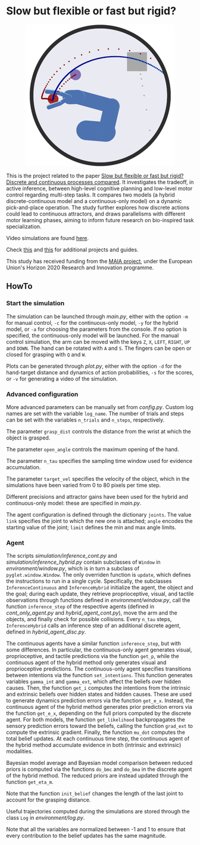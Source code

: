 # Slow but flexible or fast but rigid?

<p align="center">
  <img src="/reference/images/env.png">
</p>

This is the project related to the paper [Slow but flexible or fast but rigid? Discrete and continuous processes compared](https://www.biorxiv.org/content/10.1101/2023.08.20.554008v2.abstract). It investigates the tradeoff, in active inference, between high-level cognitive planning and low-level motor control regarding multi-step tasks. It compares two models (a hybrid discrete-continuous model and a continuous-only model) on a dynamic pick-and-place operation. The study further explores how discrete actions could lead to continuous attractors, and draws parallelisms with different motor learning phases, aiming to inform future research on bio-inspired task specialization.

Video simulations are found [here](https://priorelli.github.io/projects/4_discrete_or_continuous/).

Check [this](https://priorelli.github.io/projects/) and [this](https://priorelli.github.io/blog/) for additional projects and guides.

This study has received funding from the [MAIA project](https://www.istc.cnr.it/it/content/maia-multifunctional-adaptive-and-interactive-ai-system-acting-multiple-contexts), under the European Union's Horizon 2020 Research and Innovation programme.

## HowTo

### Start the simulation

The simulation can be launched through *main.py*, either with the option `-m` for manual control, `-c` for the continuous-only model, `-y` for the hybrid model, or `-a` for choosing the parameters from the console. If no option is specified, the continuous-only model will be launched. For the manual control simulation, the arm can be moved with the keys `Z`, `X`, `LEFT`, `RIGHT`, `UP` and `DOWN`. The hand can be rotated with `A` and `S`. The fingers can be open or closed for grasping with `Q` and `W`.

Plots can be generated through *plot.py*, either with the option `-d` for the hand-target distance and dynamics of action probabilities, `-s` for the scores, or `-v` for generating a video of the simulation.

### Advanced configuration

More advanced parameters can be manually set from *config.py*. Custom log names are set with the variable `log_name`. The number of trials and steps can be set with the variables `n_trials` and `n_steps`, respectively.

The parameter `grasp_dist` controls the distance from the wrist at which the object is grasped.

The parameter `open_angle` controls the maximum opening of the hand.

The parameter `n_tau` specifies the sampling time window used for evidence accumulation.

The parameter `target_vel` specifies the velocity of the object, which in the simulations have been varied from 0 to 80 pixels per time step.

Different precisions and attractor gains have been used for the hybrid and continuous-only model: these are specified in *main.py*.

The agent configuration is defined through the dictionary `joints`. The value `link` specifies the joint to which the new one is attached; `angle` encodes the starting value of the joint; `limit` defines the min and max angle limits.

### Agent

The scripts *simulation/inference_cont.py* and *simulation/inference_hybrid.py* contain subclasses of `Window` in *environment/window.py*, which is in turn a subclass of `pyglet.window.Window`. The only overriden function is `update`, which defines the instructions to run in a single cycle. Specifically, the subclasses `InferenceContinuous` and `InferenceHybrid` initialize the agent, the object and the goal; during each update, they retrieve proprioceptive, visual, and tactile observations through functions defined in *environment/window.py*, call the function `inference_step` of the respective agents (defined in *cont_only_agent.py* and *hybrid_agent_cont.py*), move the arm and the objects, and finally check for possible collisions. Every `n_tau` steps, `InferenceHybrid` calls an inference step of an additional discrete agent, defined in *hybrid_agent_disc.py*.

The continuous agents have a similar function `inference_step`, but with some differences. In particular, the continuous-only agent generates visual, proprioceptive, and tactile predictions via the function `get_p`, while the continuous agent of the hybrid method only generates visual and proprioceptive predictions. The continuous-only agent specifies transitions between intentions via the function `set_intentions`. This function generates variables `gamma_int` and `gamma_ext`, which affect the beliefs over hidden causes. Then, the function `get_i` computes the intentions from the intrinsic and extrinsic beliefs over hidden states and hidden causes. These are used to generate dynamics prediction errors via the function `get_e_x`. Instead, the continuous agent of the hybrid method generates prior prediction errors via the function `get_e_x`, depending on the full priors computed by the discrete agent. For both models, the function `get_likelihood` backpropagates the sensory prediction errors toward the beliefs, calling the function `grad_ext` to compute the extrinsic gradient. Finally, the function `mu_dot` computes the total belief updates. At each continuous time step, the continuous agent of the hybrid method accumulate evidence in both (intrinsic and extrinsic) modalities.

Bayesian model average and Bayesian model comparison between reduced priors is computed via the functions `do_bmc` and `do_bma` in the discrete agent of the hybrid method. The reduced priors are instead updated through the function `get_eta_m`.

Note that the function `init_belief` changes the length of the last joint to account for the grasping distance.

Useful trajectories computed during the simulations are stored through the class `Log` in *environment/log.py*.

Note that all the variables are normalized between -1 and 1 to ensure that every contribution to the belief updates has the same magnitude.
